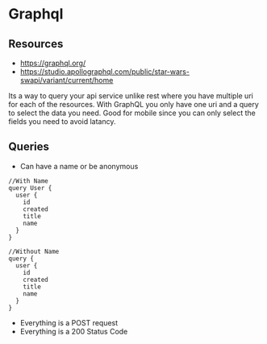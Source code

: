 # Graphql

## Resources
+ https://graphql.org/
+ https://studio.apollographql.com/public/star-wars-swapi/variant/current/home

Its a way to query your api service unlike rest where you have multiple uri for each of the resources.  With GraphQL you only have one uri and a query to select the data you need. Good for mobile since you can only select the fields you need to avoid latancy.  

## Queries
+ Can have a name or be anonymous
```
//With Name
query User {
  user {
    id
    created
    title
    name
  }
}

//Without Name
query {
  user {
    id
    created
    title
    name
  }
}
```
+ Everything is a POST request
+ Everything is a 200 Status Code
